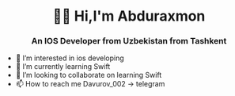 <h1 align="center" width="30" /> 👨‍💻 Hi,I'm Abduraxmon</h1>
<h3 align="center">An IOS Developer from Uzbekistan from Tashkent</h3>



- 👀 I’m interested in ios developing
- 🌱 I’m currently learning Swift
- 💞️ I’m looking to collaborate on learning Swift
- 📫 How to reach me Davurov_002 -> telegram
<!---
davurov/davurov is a ✨ special ✨ repository because its `README.md` (this file) appears on your GitHub profile.
You can click the Preview link to take a look at your changes.
--->
